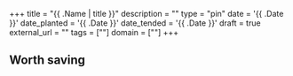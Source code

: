 +++
title = "{{ .Name | title }}"
description = ""
type = "pin"
date = '{{ .Date }}'
date_planted = '{{ .Date }}'
date_tended = '{{ .Date }}'
draft = true
external_url = ""
tags = [""]
domain = [""]
+++

## Worth saving
